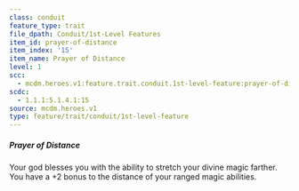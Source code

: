 ```yaml
---
class: conduit
feature_type: trait
file_dpath: Conduit/1st-Level Features
item_id: prayer-of-distance
item_index: '15'
item_name: Prayer of Distance
level: 1
scc:
  - mcdm.heroes.v1:feature.trait.conduit.1st-level-feature:prayer-of-distance
scdc:
  - 1.1.1:5.1.4.1:15
source: mcdm.heroes.v1
type: feature/trait/conduit/1st-level-feature
---
```


##### Prayer of Distance

Your god blesses you with the ability to stretch your divine magic farther. You have a +2 bonus to the distance of your ranged magic abilities.

